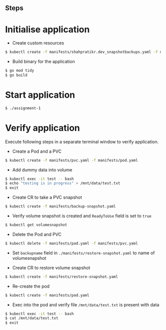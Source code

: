 ## Steps

# Initialise application

- Create custom resources
```bash
$ kubectl create -f manifests/shahpratikr.dev_snapshotbackups.yaml -f manifests/shahpratikr.dev_snapshotrestores.yaml
```

- Build binary for the application
```bash
$ go mod tidy
$ go build
```

# Start application
```bash
$ ./assignment-1
```

# Verify application

Execute following steps in a separate terminal window to verify application.

- Create a Pod and a PVC
```bash
$ kubectl create -f manifests/pvc.yaml -f manifests/pod.yaml
```

- Add dummy data into volume
```bash
$ kubectl exec -it test -- bash
$ echo "testing is in progress" > /mnt/data/test.txt
$ exit
```

- Create CR to take a PVC snapshot
```bash
$ kubectl create -f manifests/backup-snapshot.yaml
```

- Verify volume snapshot is created and `ReadyToUse` field is set to `true`
```bash
$ kubectl get volumesnapshot
```

- Delete the Pod and PVC
```bash
$ kubectl delete -f manifests/pod.yaml -f manifests/pvc.yaml 
```

- Set `backupname` field in `./manifests/restore-snapshot.yaml` to name of volumesnapshot

- Create CR to restore volume snapshot
```bash
$ kubectl create -f manifests/restore-snapshot.yaml
```

- Re-create the pod
```bash
$ kubectl create -f manifests/pod.yaml
```

- Exec into the pod and verify file `/mnt/data/test.txt` is present with data
```bash
$ kubectl exec -it test -- bash
$ cat /mnt/data/test.txt
$ exit
```
